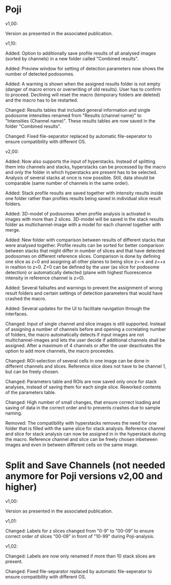 # Poji

v1,00:

Version as presented in the associated publication.

v1,10:

Added: Option to additionally save profile results of all analysed images (sorted by channels) in a new folder called "Combined results".

Added: Preview window for setting of detection parameters now shows the number of detected podosomes.

Added: A warning is shown when the assigned results folder is not empty (danger of macro errors or overwriting of old results). User has to confirm to proceed. Declining will reset the macro (temporary folders are deleted) and the macro has to be restarted.

Changed: Results tables that included general information and single podosome intensities renamed from "Results (channel name)" to "Intensities (Channel name)". These results tables are now saved in the folder "Combined results".

Changed: Fixed file-separator replaced by automatic file-seperator to ensure compatibility with different OS.

v2,00:

Added: Now also supports the input of hyperstacks. Instead of splitting them into channels and stacks, hyperstacks can be processed by the macro and only the folder in which hyperstacks are present has to be selected. Analysis of several stacks at once is now possible.  Still, data should be comparable (same number of channels in the same order). 

Added: Stack profile results are saved together with intensity results inside one folder rather than profiles results being saved in individual slice result folders.

Added: 3D-model of podosomes when profile analysis is activated in images with more than 2 slices. 3D-model will be saved in the stack results folder as multichannel-image with a model for each channel together with merge.

Added: New folder with comparison between results of different stacks that were analysed together. Profile results can be sorted for better comparison between stacks that might differ in number of slices and that have detected podosomes on different reference slices. Comparison is done by defining one slice as z=0 and assigning all other planes to being slice z=-x and z=+x in realtion to z=0. Z=0 can be defined by the user (as slice for podosome detection) or automatically detected (plane with highest fluorescence intensity in reference channel is z=0).

Added: Several failsafes and warnings to prevent the assignment of wrong result folders and certain settings of detection parameters that would have crashed the macro.

Added: Several updates for the UI to facilitate navigation through the interfaces.  

Changed: Input of single channel and slice images is still supported. Instead of assigning a number of channels before and opening a correlating number of folders, the macro automatically detects if input images are not multichannel-images and lets the user decide if additional channels shall be assigned. After a maximum of 4 channels or after the user deactivates the option to add more channels, the macro proceedes.

Changed: ROI-selection of several cells in one image can be done in different channels and slices. Reference slice does not have to be channel 1, but can be freely chosen.

Changed: Parameters table and ROIs are now saved only once for stack analyses, instead of saving them for each single slice. Reworked contents of the parameters table.

Changed: High number of small changes, that ensure correct loading and saving of data in the correct order and to prevents crashes due to sample naming.

Removed: The compatibility with hyperstacks removes the need for one folder that is filled with the same slice for stack analysis. Reference channel and slice for stack analysis can now be assigned in in the hyperstack during the macro. Reference channel and slice can be freely chosen inbetween images and even in between different cells on the same image.


# Split and Save Channels (not needed anymore for Poji versions v2,00 and higher)


v1,00:

Version as presented in the associated publication.

v1,01:

Changed: Labels for z slices changed from "0-9" to "00-09" to ensure correct order of slices "00-09" in front of "10-99" during Poji-analysis.

v1,02:

Changed: Labels are now only renamed if more than 10 stack slices are present.

Changed: Fixed file-separator replaced by automatic file-seperator to ensure compatibility with different OS.

